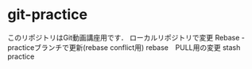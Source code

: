 # git-practice
このリポジトリはGit動画講座用です．
ローカルリポジトリで変更
Rebase -practiceブランチで更新(rebase conflict用)
rebase　PULL用の変更
stash practice
